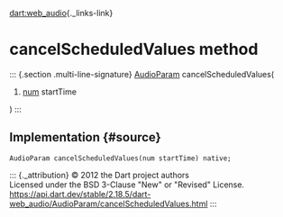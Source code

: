 [dart:web\_audio](../../dart-web_audio/dart-web_audio-library){._links-link}

cancelScheduledValues method
============================

::: {.section .multi-line-signature}
[AudioParam](../audioparam-class) cancelScheduledValues(

1.  [num](../../dart-core/num-class) startTime

)
:::

Implementation {#source}
--------------

``` {.language-dart data-language="dart"}
AudioParam cancelScheduledValues(num startTime) native;
```

::: {._attribution}
© 2012 the Dart project authors\
Licensed under the BSD 3-Clause \"New\" or \"Revised\" License.\
<https://api.dart.dev/stable/2.18.5/dart-web_audio/AudioParam/cancelScheduledValues.html>
:::

